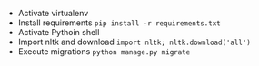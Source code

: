 - Activate virtualenv
- Install requirements `pip install -r requirements.txt`
- Activate Pythoin shell
- Import nltk and download `import nltk; nltk.download('all')`
- Execute migrations `python manage.py migrate`
